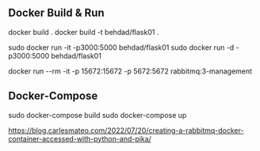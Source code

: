 

## Docker Build & Run
docker build .
docker build -t behdad/flask01 .

sudo docker run -it -p3000:5000 behdad/flask01
sudo docker run -d -p3000:5000 behdad/flask01

docker run --rm -it -p 15672:15672 -p 5672:5672 rabbitmq:3-management

## Docker-Compose
sudo docker-compose build
sudo docker-compose up


https://blog.carlesmateo.com/2022/07/20/creating-a-rabbitmq-docker-container-accessed-with-python-and-pika/


